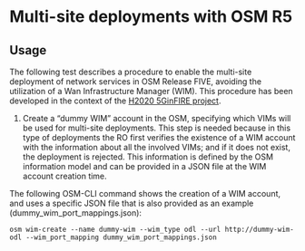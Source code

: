 <!-- TITLE: 5GinFIRE Contributions -->
<!-- SUBTITLE: A quick summary of 5GinFIRE contributions -->

# Multi-site deployments with OSM R5
## Usage 
The following test describes a procedure to enable the multi-site deployment of network services in OSM Release FIVE, avoiding the utilization of a Wan Infrastructure Manager (WIM). This procedure has been developed in the context of the  [H2020 5GinFIRE project](https://5ginfire.eu).

1)  Create a “dummy WIM” account in the OSM, specifying which VIMs will be used for multi-site deployments. This step is needed because in this type of deployments the RO first verifies the existence of a WIM account with the information about all the involved VIMs; and if it does not exist, the deployment is rejected. This information is defined by the OSM information model and can be provided in a JSON file at the WIM account creation time.

The following OSM-CLI command shows the creation of a WIM account, and uses a specific JSON file that is also provided as an example (dummy_wim_port_mappings.json):

`osm wim-create --name dummy-wim --wim_type odl --url http://dummy-wim-odl --wim_port_mapping dummy_wim_port_mappings.json`

